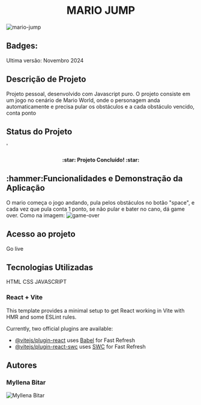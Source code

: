 <h1 align="center">MARIO JUMP</h1>
<img src="https://github.com/user-attachments/assets/876942e1-7bf0-4ca9-a331-4f1efdfc48fe" alt="mario-jump">
<h2>Badges:</h2>
Ultima versão: Novembro 2024
<h2>Descrição de Projeto</h2>
Projeto pessoal, desenvolvido com Javascript puro. O projeto consiste em um jogo no cenário de Mario World, onde o personagem anda automaticamente e precisa pular os obstáculos e a cada obstáculo vencido, conta ponto
<h2>Status do Projeto</h2>'
<h4 align="center">
:star: Projeto Concluído! :star:
</h4>
<h2>:hammer:Funcionalidades e Demonstração da Aplicação</h2>
O mario começa o jogo andando, pula pelos obstáculos no botão "space", e cada vez que pula conta 1 ponto, se não pular e bater no cano, dá game over. Como na imagem:
<img src="https://github.com/user-attachments/assets/758afb2f-bc46-4621-9717-be749ca37400" alt="game-over">
<h2>Acesso ao projeto</h2>
Go live
<h2> Tecnologias Utilizadas</h2>
HTML
CSS
JAVASCRIPT
<h3>React + Vite</h3>

This template provides a minimal setup to get React working in Vite with HMR and some ESLint rules.

Currently, two official plugins are available:

- [@vitejs/plugin-react](https://github.com/vitejs/vite-plugin-react/blob/main/packages/plugin-react/README.md) uses [Babel](https://babeljs.io/) for Fast Refresh
- [@vitejs/plugin-react-swc](https://github.com/vitejs/vite-plugin-react-swc) uses [SWC](https://swc.rs/) for Fast Refresh

<H2>Autores</H2>
<h3>Myllena Bitar</h3>
<img src="https://avatars.githubusercontent.com/u/111917539?v=4" alt="Myllena Bitar">
